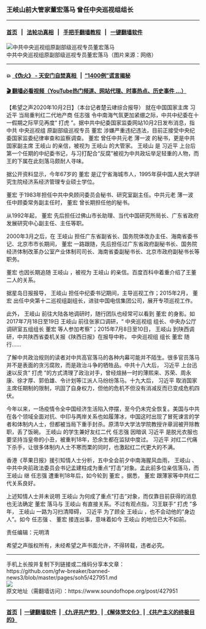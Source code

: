 ### 王岐山前大管家董宏落马 曾任中央巡视组组长  
------------------------

#### [首页](https://github.com/gfw-breaker/banned-news3/blob/master/README.md) &nbsp;&nbsp;|&nbsp;&nbsp; [法轮功真相](https://github.com/begood0513/basic/blob/master/README.md)  &nbsp;&nbsp;|&nbsp;&nbsp; [手把手翻墙教程](https://github.com/gfw-breaker/guides/wiki)  &nbsp;&nbsp;|&nbsp;&nbsp; [一键翻墙软件](https://github.com/gfw-breaker/nogfw/blob/master/README.md)  



<div><img alt="中共中央巡视组原副部级巡视专员董宏落马" src="https://img.soundofhope.org/2020-10/_2020100211412217371-1601625585247.jpg"/>
<br/><figcaption class="caption">
 中共中央巡视组原副部级巡视专员董宏落马（图片来源：网络）
</figcaption></div><hr/>

#### 💥 [《伪火》 - 天安门自焚真相 ](http://158.247.195.190:10000/videos/blog/weihuo.html)&nbsp; |&nbsp; [“1400例”谎言揭秘  ](http://158.247.195.190:10000/videos/blog/jiexi1400.html)

#### [ 🎬  翻墙必看视频（YouTube热门频道、网站代理、时事热点、历史事件 ...）](https://github.com/gfw-breaker/links/blob/master/banned.md)

<div><div class="Content__Wrapper sc-1bvya0-0 grZQxZ">
 <p class="meta-top">
  <span class="meta">
   【希望之声2020年10月2日】（本台记者楚云珒综合报导）
  </span>
  就在中国国家主席
  <ok href="/term/1063">
   习近平
  </ok>
  当局重判红二代地产商
  <ok href="/term/18087">
   任志强
  </ok>
  令中南海气氛更加紧绷之际，中共中纪委在十一假期之际罕见再度“
  <ok href="/term/12391">
   打虎
  </ok>
  ”。据中共中纪委国家监委网站10月2日发布消息，指中共
  <ok href="/term/1285">
   中央巡视组
  </ok>
  原副部级巡视专员
  <ok href="/term/388819">
   董宏
  </ok>
  涉嫌严重违纪违法，目前正接受中央纪委国家监委纪律审查和监察调查。
  <ok href="/term/388819">
   董宏
  </ok>
  曾任中共元老
  <ok href="/term/25335">
   薄一波
  </ok>
  的秘书，更是中共国家副主席
  <ok href="/term/9609">
   王岐山
  </ok>
  的亲信，被视为
  <ok href="/term/9609">
   王岐山
  </ok>
  的大管家。
  <ok href="/term/9609">
   王岐山
  </ok>
  是
  <ok href="/term/1063">
   习近平
  </ok>
  上台后第一个任期的中纪委书记，与习打配合“反腐”被视为中共政坛举足轻重的人物，而王的下属在此刻落马颇耐人寻味。
 </p>
 <p>
  据公开资料显示，今年67岁的
  <ok href="/term/388819">
   董宏
  </ok>
  是辽宁省海城市人，1995年获中国人民大学研究生院经济系经济管理专业硕士学位。
 </p>
 <div class="AD_Embed__Wrap-sc-1xslmin-0 igMuqX module desktop">
  <div>
  </div>
 </div>
 <p>
  <ok href="/term/388819">
   董宏
  </ok>
  于1983年担任中共中央顾问委员会秘书、研究室副主任。中共元老
  <ok href="/term/25335">
   薄一波
  </ok>
  任中顾委常务副主任时，
  <ok href="/term/388819">
   董宏
  </ok>
  曾长期担任他的秘书。
 </p>
 <p>
  从1992年起，
  <ok href="/term/388819">
   董宏
  </ok>
  先后担任过佛山市长助理、当代中国研究所局长、广东省政府发展研究中心副主任、主任等职。
 </p>
 <p>
  2000年3月之后，在
  <ok href="/term/9609">
   王岐山
  </ok>
  担任广东省副省长、国务院体改办主任、海南省委书记、北京市市长期间，
  <ok href="/term/388819">
   董宏
  </ok>
  一路跟随，先后担任过广东省政府副秘书长、国务院经济体制改革办公室产业体制司司长、海南省委副秘书长、北京市政府副秘书长等职务。
 </p>
 <p>
  <ok href="/term/388819">
   董宏
  </ok>
  也因长期追随
  <ok href="/term/9609">
   王岐山
  </ok>
  ，被视为
  <ok href="/term/9609">
   王岐山
  </ok>
  的亲信。百度百科中着重介绍了王董二人的关系。
 </p>
 <p>
  据星岛日报报导，
  <ok href="/term/9609">
   王岐山
  </ok>
  担任中纪委书记期间，主导巡视工作；2015年2月，
  <ok href="/term/388819">
   董宏
  </ok>
  出任中央第十二巡视组副组长，进驻中国电信集团公司，展开专项巡视工作。
 </p>
 <p>
  此外，
  <ok href="/term/9609">
   王岐山
  </ok>
  前往大陆各地调研时，随行团队也经常可以看到
  <ok href="/term/388819">
   董宏
  </ok>
  的身影。如2017年7月18日至19日
  <ok href="/term/9609">
   王岐山
  </ok>
  前往张家口调研，“
  <ok href="/term/1285">
   中央巡视组
  </ok>
  组长、中央办公厅调研室五组组长
  <ok href="/term/388819">
   董宏
  </ok>
  等人参加考察”；2015年7月8日至10日，
  <ok href="/term/9609">
   王岐山
  </ok>
  到陕西调研，中共陕西省委机关报《陕西日报》在报导中称，
  <ok href="/term/1285">
   中央巡视组
  </ok>
  组长
  <ok href="/term/388819">
   董宏
  </ok>
  随行......
 </p>
 <p>
  了解中共政治规则的读者对中共高官落马的各种内幕可能并不陌生。很多官员落马并不是表面的贪污腐败，而是政治斗争的牺牲品。中共十八大后，
  <ok href="/term/1063">
   习近平
  </ok>
  上台迅速以反贪“
  <ok href="/term/12391">
   打虎
  </ok>
  ”的方式清理了政治对手，曾经煊赫一时的薄熙来、苏荣、周永康、徐才厚、郭伯雄、令计划等江派人马纷纷落马。十九大后，
  <ok href="/term/1063">
   习近平
  </ok>
  取消国家主席任期制的限制，巩固了自身权力，但他的危机不但没有消减反而已变成危机四伏。
 </p>
 <p>
  今年以来，一场疫情令全中国经济生活陷入停摆，至今仍未完全恢复。美国与中共在各个领域全面对抗、中印与两岸关系也如履薄冰，中国这时出现了冒死谏言的学者和体制内人士，但都被当局下重手封杀。原清华大学法学院教授许章润被开除教职，丢了饭碗。
  <ok href="/term/9609">
   王岐山
  </ok>
  的学生兼好友红二代
  <ok href="/term/18087">
   任志强
  </ok>
  因暗讽
  <ok href="/term/1063">
   习近平
  </ok>
  是脱光衣服也要坚持当皇帝的小丑，被重判18年，恐余生都在监狱中度过。
  <ok href="/term/1063">
   习近平
  </ok>
  对红二代痛下杀手，让很多体制内人士不寒而栗的同时，也激起红二代更大的不满。
 </p>
 <p>
  香港《苹果日报》援引知情人士分析，五中全会前夕中南海腥风血雨，
  <ok href="/term/9609">
   王岐山
  </ok>
  、中共中央前政法委员会书记孟建柱成为重点“打击”对象。孟此前多位亲信落马，而
  <ok href="/term/9609">
   王岐山
  </ok>
  继
  <ok href="/term/18087">
   任志强
  </ok>
  遭重判18年后，如今轮到
  <ok href="/term/388819">
   董宏
  </ok>
  。据悉，
  <ok href="/term/388819">
   董宏
  </ok>
  跟薄家等中共红二代关系良好。
 </p>
 <p>
  上述知情人士并未说明
  <ok href="/term/9609">
   王岐山
  </ok>
  为何成了重点“打击”对象，而仅靠目前获得的消息也无法确定
  <ok href="/term/388819">
   董宏
  </ok>
  落马与
  <ok href="/term/9609">
   王岐山
  </ok>
  有直接关系。不过有观点指，习王联手“
  <ok href="/term/12391">
   打虎
  </ok>
  ”多年，
  <ok href="/term/9609">
   王岐山
  </ok>
  一路为习扫清障碍，
  <ok href="/term/1063">
   习近平
  </ok>
  为了顾全
  <ok href="/term/9609">
   王岐山
  </ok>
  ，也不会动他的“身边人”。如今
  <ok href="/term/18087">
   任志强
  </ok>
  、
  <ok href="/term/388819">
   董宏
  </ok>
  接连出事，意味着如今
  <ok href="/term/9609">
   王岐山
  </ok>
  的地位已大不如前。
 </p>
 <p class="meta-btm">
  责任编辑：元明清
 </p>
 <p class="meta-btm">
  希望之声版权所有，未经希望之声书面允许，不得转载，违者必究。
 </p>
</div>
</div>
<hr/>
手机上长按并复制下列链接或二维码分享本文章：<br/>
https://github.com/gfw-breaker/banned-news3/blob/master/pages/soh5/427951.md <br/>
<a href='https://github.com/gfw-breaker/banned-news3/blob/master/pages/soh5/427951.md'><img src='https://github.com/gfw-breaker/banned-news3/blob/master/pages/soh5/427951.md.png'/></a> <br/>
原文地址（需翻墙访问）：https://www.soundofhope.org/post/427951


------------------------
#### [首页](https://github.com/gfw-breaker/banned-news3/blob/master/README.md) &nbsp;|&nbsp; [一键翻墙软件](https://github.com/gfw-breaker/nogfw/blob/master/README.md) &nbsp;| [《九评共产党》](https://github.com/gfw-breaker/9ping.md/blob/master/README.md#九评之一评共产党是什么) | [《解体党文化》](https://github.com/gfw-breaker/jtdwh.md/blob/master/README.md) | [《共产主义的终极目的》](https://github.com/gfw-breaker/gczydzjmd.md/blob/master/README.md)


<img src='http://gfw-breaker.win/banned-news3/pages/soh5/427951.md' width='0px' height='0px'/>
